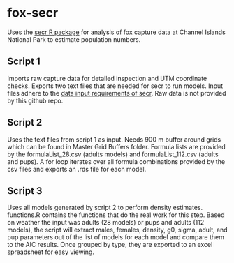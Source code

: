 # fox-secr
Uses the [secr R package](https://www.otago.ac.nz/density/SECRinR.html) for analysis of fox capture data at Channel Islands National Park to estimate population numbers.   

## Script 1
Imports raw capture data for detailed inspection and UTM coordinate checks. Exports two text files that are needed for secr to run models. Input files adhere to the [data input requirements of secr](https://www.otago.ac.nz/density/pdfs/secr-datainput.pdf). Raw data is not provided by this github repo. 

## Script 2
Uses the text files from script 1 as input. Needs 900 m buffer around grids which can be found in Master Grid Buffers folder.
Formula lists are provided by the formulaList_28.csv (adults models) and formulaList_112.csv (adults and pups). A for loop iterates over all formula combinations provided by the csv files and exports an .rds file for each model. 

## Script 3
Uses all models generated by script 2 to perform density estimates. functions.R contains the functions that do the real work for this step. Based on weather the input was adults (28 models) or pups and adults (112 models), the script will extract males, females, density, 
g0, sigma, adult, and pup parameters out of the list of models for each model and compare them to the AIC results. Once grouped by type, they are exported to an excel spreadsheet for easy viewing. 
